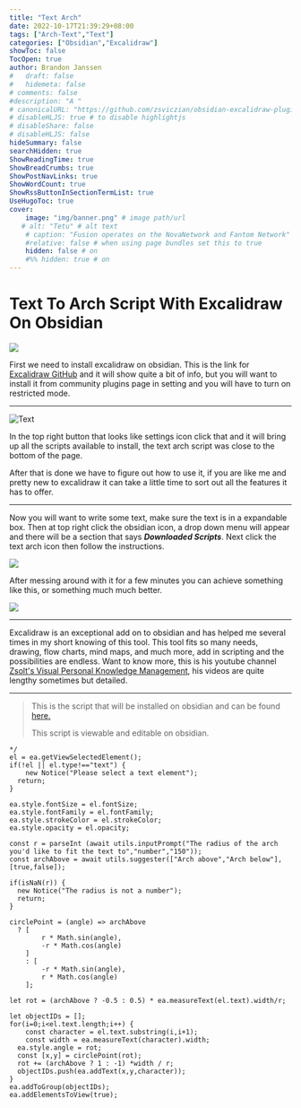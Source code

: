 ```yaml
---
title: "Text Arch"
date: 2022-10-17T21:39:29+08:00
tags: ["Arch-Text","Text"]
categories: ["Obsidian","Excalidraw"]
showToc: false
TocOpen: true
author: Brandon Janssen
#   draft: false
#   hidemeta: false
# comments: false
#description: "A "
# canonicalURL: "https://github.com/zsviczian/obsidian-excalidraw-plugin"
# disableHLJS: true # to disable highlightjs
# disableShare: false
# disableHLJS: false
hideSummary: false
searchHidden: true
ShowReadingTime: true
ShowBreadCrumbs: true
ShowPostNavLinks: true
ShowWordCount: true
ShowRssButtonInSectionTermList: true
UseHugoToc: true
cover:
    image: "img/banner.png" # image path/url
   # alt: "Tetu" # alt text
    # caption: "Fusion operates on the NovaNetwork and Fantom Network" # display caption under cover
    #relative: false # when using page bundles set this to true
    hidden: false # on
    #%% hidden: true # on
---
```


# Text To Arch Script With Excalidraw On Obsidian
![](https://imgur.com/I8c05jw.png)

First we need to install excalidraw on obsidian. This is the link for [Excalidraw GitHub](https://github.com/zsviczian/obsidian-excalidraw-plugin) and it  will show quite a bit of info, but you will want to install it from community plugins page in setting and you will have to turn on restricted mode. 

---
![Text](https://imgur.com/uV1pgOk.png "Title")   

In the top right button that looks like settings icon click that and it will bring up all the scripts available to install, the text arch script was close to the bottom of the page. 

After that is done we have to figure out how to use it, if you are like me and pretty new to excalidraw it can take a little time to sort out all the features it has to offer.


---
Now you will want to write some text, make sure the text is in a expandable box. Then at top right click the obsidian icon, a drop down menu will appear and there will be a section that says ***Downloaded Scripts***. Next click the text arch icon then follow the instructions.

![](https://imgur.com/vfPAUYQ.png)


After messing around with it for a few minutes you can achieve something like this, or something  much much better.

![](https://imgur.com/3Q0Xbp6.png)




---
Excalidraw is an exceptional add on to obsidian and has helped me several times in my short knowing of this tool. This tool fits so many needs, drawing, flow charts, mind maps, and much more, add in scripting and the possibilities are endless. Want to know more, this is his youtube channel  [Zsolt's Visual Personal Knowledge Management](https://www.youtube.com/c/VisualPKM), his videos are quite lengthy sometimes but detailed.


---
> This is the script that will be installed on obsidian and  can be found [here.](https://github.com/zsviczian/obsidian-excalidraw-plugin/blob/master/ea-scripts/Text%20Arch.md)
>
> This script is viewable and editable on obsidian. 

```
*/
el = ea.getViewSelectedElement();
if(!el || el.type!=="text") {
	new Notice("Please select a text element");
  return;
}

ea.style.fontSize = el.fontSize;
ea.style.fontFamily = el.fontFamily;
ea.style.strokeColor = el.strokeColor;
ea.style.opacity = el.opacity;

const r = parseInt (await utils.inputPrompt("The radius of the arch you'd like to fit the text to","number","150"));
const archAbove = await utils.suggester(["Arch above","Arch below"],[true,false]);

if(isNaN(r)) {
  new Notice("The radius is not a number");
  return;
}

circlePoint = (angle) => archAbove
  ? [
		r * Math.sin(angle),
		-r * Math.cos(angle)
	]
	: [
		-r * Math.sin(angle),
		r * Math.cos(angle)
	];

let rot = (archAbove ? -0.5 : 0.5) * ea.measureText(el.text).width/r;

let objectIDs = [];
for(i=0;i<el.text.length;i++) {
	const character = el.text.substring(i,i+1);
	const width = ea.measureText(character).width;
  ea.style.angle = rot;
  const [x,y] = circlePoint(rot);
  rot += (archAbove ? 1 : -1) *width / r;
  objectIDs.push(ea.addText(x,y,character));
}
ea.addToGroup(objectIDs);
ea.addElementsToView(true);

```









